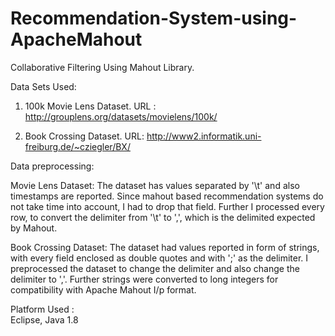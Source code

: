 # Recommendation-System-using-ApacheMahout

Collaborative Filtering Using Mahout Library. 

Data Sets Used: 

1. 100k Movie Lens Dataset.
	URL : http://grouplens.org/datasets/movielens/100k/ 

2. Book Crossing Dataset.
	URL: http://www2.informatik.uni-freiburg.de/~cziegler/BX/   

Data preprocessing: 

Movie Lens Dataset: 
The dataset has values separated by '\t' and also timestamps are reported. Since mahout based recommendation systems do not take time into account, I had to drop that field. Further I processed every row, to convert the delimiter from '\t' to ',', which is the delimited expected by Mahout. 

Book Crossing Dataset:
The dataset had values reported in form of strings, with every field enclosed as double quotes and with ';' as the delimiter. I preprocessed the dataset to change the delimiter and also change the delimiter to ','. Further strings were converted to long integers for compatibility with Apache Mahout I/p format.

Platform Used :  
Eclipse, Java 1.8 
